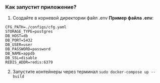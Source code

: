 ### Как запустит приложение?
1) Создайте в корневой директории файл .env
**Пример файла .env**:
```
CFG_PATH=./configs/cfg.yaml 
STORAGE_TYPE=postgres
DB_HOST=db
DB_PORT=5432
DB_USER=user
DB_PASSWORD=password
DB_NAME=appdb
DB_SSL=disable
REDIS_ADDR=redis:6379
```
2) Запустите контейнеры через терминал
```sudo docker-compose up --build```